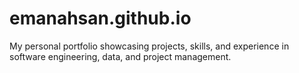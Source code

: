 # emanahsan.github.io
My personal portfolio showcasing projects, skills, and experience in software engineering, data, and project management.

